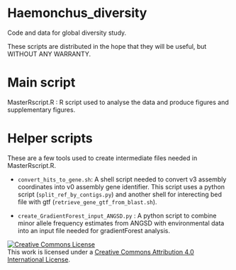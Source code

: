 # Haemonchus_diversity
Code and data for global diversity study. 

These scripts are distributed in the hope that they will be useful,
but WITHOUT ANY WARRANTY.

# Main script
MasterRscript.R : R script used to analyse the data and produce figures and supplementary figures.

# Helper scripts
These are a few tools used to create intermediate files needed in MasterRscript.R.

* ``` convert_hits_to_gene.sh ```:
A shell script needed to convert v3 assembly coordinates into v0 assembly gene identifier. This script uses a python script (```split_ref_by_contigs.py```) and another shell for interecting bed file with gtf (```retrieve_gene_gtf_from_blast.sh```).

* ``` create_GradientForest_input_ANGSD.py ``` :
A python script to combine minor allele frequency estimates from ANGSD with environmental data into an input file needed for gradientForest analysis. 

<a rel="license" href="http://creativecommons.org/licenses/by/4.0/"><img alt="Creative Commons License" style="border-width:0" src="https://i.creativecommons.org/l/by/4.0/88x31.png" /></a><br />This work is licensed under a <a rel="license" href="http://creativecommons.org/licenses/by/4.0/">Creative Commons Attribution 4.0 International License</a>.
